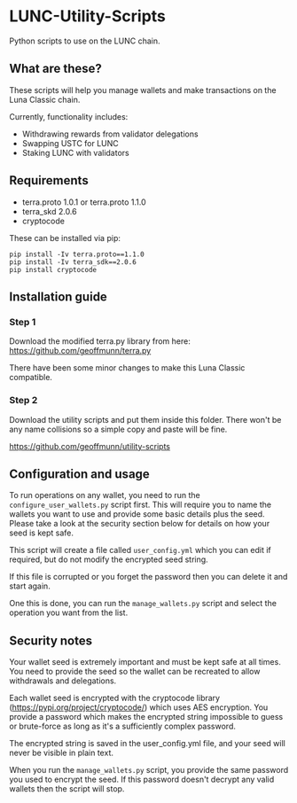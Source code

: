 # LUNC-Utility-Scripts

Python scripts to use on the LUNC chain.

## What are these?

These scripts will help you manage wallets and make transactions on the Luna Classic chain.

Currently, functionality includes:

 * Withdrawing rewards from validator delegations
 * Swapping USTC for LUNC
 * Staking LUNC with validators

 ## Requirements

  * terra.proto 1.0.1 or terra.proto 1.1.0
  * terra_skd 2.0.6
  * cryptocode

  These can be installed via pip:
  ```
  pip install -Iv terra.proto==1.1.0
  pip install -Iv terra_sdk==2.0.6
  pip install cryptocode
  ```

 ## Installation guide

### Step 1
 Download the modified terra.py library from here:
 https://github.com/geoffmunn/terra.py

 There have been some minor changes to make this Luna Classic compatible.

### Step 2
 Download the utility scripts and put them inside this folder. There won't be any name collisions so a simple copy and paste will be fine.

https://github.com/geoffmunn/utility-scripts

## Configuration and usage

To run operations on any wallet, you need to run the ```configure_user_wallets.py``` script first. This will require you to name the wallets you want to use and provide some basic details plus the seed. Please take a look at the security section below for details on how your seed is kept safe.

This script will create a file called ```user_config.yml``` which you can edit if required, but do not modify the encrypted seed string.

If this file is corrupted or you forget the password then you can delete it and start again.

One this is done, you can run the ```manage_wallets.py``` script and select the operation you want from the list.

## Security notes

Your wallet seed is extremely important and must be kept safe at all times. You need to provide the seed so the wallet can be recreated to allow withdrawals and delegations.

Each wallet seed is encrypted with the cryptocode library (https://pypi.org/project/cryptocode/) which uses AES encryption. You provide a password which makes the encrypted string impossible to guess or brute-force as long as it's a sufficiently complex password.

The encrypted string is saved in the user_config.yml file, and your seed will never be visible in plain text.

When you run the ```manage_wallets.py``` script, you provide the same password you used to encrypt the seed. If this password doesn't decrypt any valid wallets then the script will stop.
